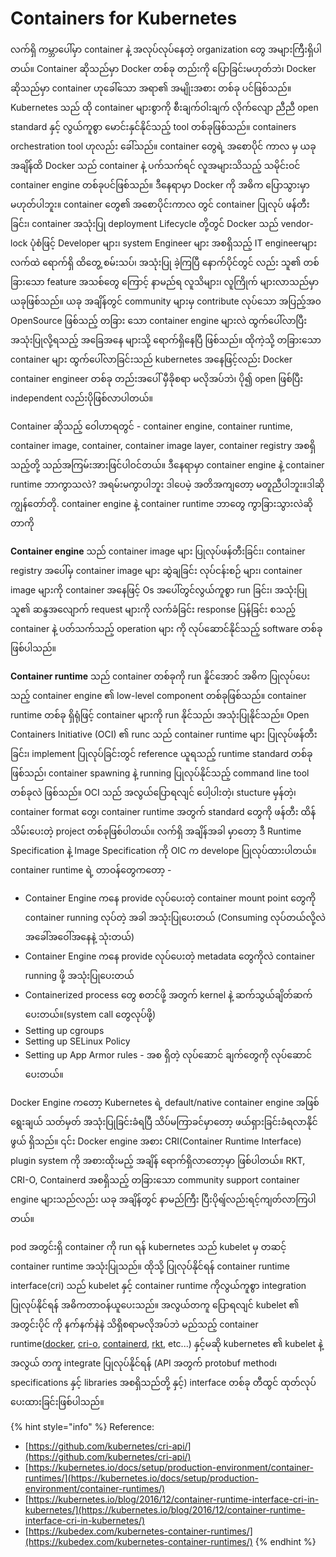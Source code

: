 # Containers for Kubernetes

လက်ရှိ ကမ္ဘာပေါ်မှာ container နဲ့ အလုပ်လုပ်နေတဲ့ organization တွေ အများကြီးရှိပါတယ်။ Container ဆိုသည်မှာ Docker တစ်ခု တည်းကို ပြောခြင်းမဟုတ်ဘဲ၊ Docker ဆိုသည်မှာ container ဟုခေါ်သော အရာ၏ အမျိုးအစား တစ်ခု ပင်ဖြစ်သည်။ Kubernetes သည် ထို container များစွာကို စီးချက်ဝါးချက် လိုက်လျော ညီညီ open standard နှင့် လွယ်ကူစွာ မောင်းနှင်နိုင်သည့် tool တစ်ခုဖြစ်သည်။ containers orchestration tool ဟုလည်း ခေါ်သည်။ container တွေရဲ့ အစောပိုင် ကာလ မှ ယခု အချိန်ထိ Docker သည် container နဲ့ ပက်သက်ရင် လူအများသိသည့် သမိုင်းဝင် container engine တစ်ခုပင်ဖြစ်သည်။ ဒီနေရာမှာ Docker ကို အဓိက ပြောသွားမှာ မဟုတ်ပါဘူး။ container တွေ၏ အစောပိုင်းကာလ တွင် container ပြုလုပ် ဖန်တီးခြင်း၊ container အသုံးပြု deployment Lifecycle တို့တွင် Docker သည် vendor-lock ပုံစံဖြင့် Developer များ၊ system Engineer များ အစရှိသည့် IT engineerများ လက်ထဲ ရောက်ရှိ ထိတွေ့ စမ်းသပ်၊ အသုံးပြု ခဲ့ကြပြီ နောက်ပိုင်တွင် လည်း သူ၏ တစ်ခြားသော feature အသစ်တွေ ကြောင့် နာမည်ရ လူသိများ၊ လူကြိုက် များလာသည်မှာ ယခုဖြစ်သည်။ ယခု အချိန်တွင် community များမှ contribute လုပ်သော အပြည့်အ၀ OpenSource ဖြစ်သည့် တခြား သော container engine များလဲ ထွက်ပေါ်လာပြီး အသုံးပြုလို့ရသည့် အခြေအနေ များသို့ ရောက်ရှိနေပြီ ဖြစ်သည်။ ထိုကဲ့သို့ တခြားသော container များ ထွက်ပေါ်လာခြင်းသည် kubernetes အနေဖြင့်လည်း Docker container engineer တစ်ခု တည်းအပေါ် မှီခိုစရာ မလိုအပ်ဘဲ၊ ပို၍ open ဖြစ်ပြီး independent လည်းပိုဖြစ်လာပါတယ်။

Container ဆိုသည့် ဝေါဟာရတွင် - container engine, container runtime, container image, container, container image layer, container registry အစရှိသည့်တို့ သည်အကြမ်းအားဖြင်ပါဝင်တယ်။ ဒီနေရာမှာ container engine နဲ့ container runtime ဘာကွာသလဲ? အရမ်းမကွာပါဘူး ဒါပေမဲ့ အတိအကျတော့ မတူညီပါဘူး။ဒါဆို ကျွန်တော်တို. container engine နဲ့ container runtime ဘာတွေ ကွာခြားသွားလဲဆိုတာကို 

**Container engine** သည် container image များ ပြုလုပ်ဖန်တီးခြင်း၊ container registry အပေါ်မှ container image များ ဆွဲချခြင်း လုပ်ငန်းစဉ် များ၊ container image များကို container အနေဖြင့် Os အပေါ်တွင်လွယ်ကူစွာ run ခြင်း၊ အသုံးပြု သူ၏ ဆန္ဒအလျောက် request များကို လက်ခံခြင်း response ပြန်ခြင်း စသည့် container နဲ့ ပတ်သက်သည့် operation များ ကို လုပ်ဆောင်နိုင်သည့် software တစ်ခု ဖြစ်ပါသည်။ 

**Container runtime** သည် container တစ်ခုကို run နိူင်အောင် အဓိက ပြုလုပ်ပေးသည့် container engine ၏ low-level component တစ်ခုဖြစ်သည်။ container runtime တစ်ခု ရှိရုံဖြင့် container များကို run နိုင်သည်၊ အသုံးပြုနိုင်သည်။ Open Containers Initiative \(OCI\) ၏ runc သည် container runtime များ ပြုလုပ်ဖန်တီးခြင်း၊ implement ပြုလုပ်ခြင်းတွင် reference ယူရသည့် runtime standard တစ်ခု ဖြစ်သည်၊ container spawning နဲ့ running ပြုလုပ်နိုင်သည့် command line tool တစ်ခုလဲ ဖြစ်သည်။ OCI သည် အလွယ်ပြောရလျင် ပေါ့ပါးတဲ့၊ stucture မှန်တဲ့၊ container format တွေ၊ container runtime အတွက် standard တွေကို ဖန်တီး ထိန်သိမ်းပေးတဲ့ project တစ်ခုဖြစ်ပါတယ်။ လက်ရှိ အချိန်အခါ မှာတော့ ဒီ Runtime Specification နဲ့ Image Specification ကို OIC က develope ပြုလုပ်ထားပါတယ်။ container runtime ရဲ့ တာဝန်တွေကတော့ -

* Container Engine ကနေ provide လုပ်ပေးတဲ့ container mount point တွေကို container running လုပ်တဲ့ အခါ အသုံးပြုပေးတယ် \(Consuming လုပ်တယ်လို့လဲ အခေါ်အဝေါ်အနေနဲ့ သုံးတယ်\)
* Container Engine ကနေ provide လုပ်ပေးတဲ့ metadata တွေကိုလဲ container running ဖို့ အသုံးပြုပေးတယ်
* Containerized process တွေ စတင်ဖို့ အတွက် kernel နဲ့ ဆက်သွယ်ချိတ်ဆက် ပေးတယ်။\(system call တွေလုပ်ဖို့\)
* Setting up cgroups
* Setting up SELinux Policy
* Setting up App Armor rules - အစ ရှိတဲ့ လုပ်ဆောင် ချက်တွေကို လုပ်ဆောင်ပေးတယ်။

Docker Engine ကတော့ Kubernetes ရဲ့ default/native container engine အဖြစ် ရွေးချယ် သတ်မှတ် အသုံးပြုခြင်းခံရပြီ သိပ်မကြာခင်မှာတော့ ဖယ်ရှားခြင်းခံရလာနိုင်ဖွယ် ရှိသည်။ ၎င်း Docker engine အစား CRI\(Container Runtime Interface\) plugin system ကို အစားထိုးမည့် အချိန် ရောက်ရှိလာတော့မှာ ဖြစ်ပါတယ်။ RKT, CRI-O, Containerd အစရှိသည့် တခြားသော community support container engine များသည်လည်း ယခု အချိန်တွင် နာမည်ကြီး ပြီးပိုရျ်လည်းရင့်ကျတ်လာကြပါတယ်။ 

pod အတွင်းရှိ container ကို run ရန် kubernetes သည် kubelet မှ တဆင့် container runtime အသုံးပြုသည်။ ထိုသို့ ပြုလုပ်နိုင်ရန် container runtime interface\(cri\) သည် kubelet နှင့် container runtime ကိုလွယ်ကူစွာ integration ပြုလုပ်နိုင်ရန် အဓိကတာဝန်ယူပေးသည်။ အလွယ်တကူ ပြောရလျင် kubelet ၏ အတွင်းပိုင် ကို နက်နက်နဲနဲ သိရှိစရာမလိုအပ်ဘဲ မည်သည့် container runtime\([docker](https://blog.k8smm.org/container/docker), [cri-o](https://blog.k8smm.org/container/cri-o), [containerd](https://blog.k8smm.org/container/containerd), [rkt](https://blog.k8smm.org/container/rkt), etc...\) နှင့်မဆို kubernetes ၏ kubelet နဲ့ အလွယ် တကူ integrate ပြုလုပ်နိုင်ရန် \(API အတွက် protobuf method၊ specifications နှင့် libraries အစရှိသည်တို့ နှင့်\) interface တစ်ခု တီထွင် ထုတ်လုပ်ပေးထားခြင်းဖြစ်ပါသည်။



{% hint style="info" %}
Reference:

* [https://github.com/kubernetes/cri-api/](https://github.com/kubernetes/cri-api/)
* [https://kubernetes.io/docs/setup/production-environment/container-runtimes/](https://kubernetes.io/docs/setup/production-environment/container-runtimes/)
* [https://kubernetes.io/blog/2016/12/container-runtime-interface-cri-in-kubernetes/](https://kubernetes.io/blog/2016/12/container-runtime-interface-cri-in-kubernetes/)
* [https://kubedex.com/kubernetes-container-runtimes/](https://kubedex.com/kubernetes-container-runtimes/)
{% endhint %}

